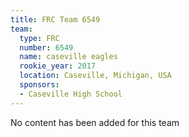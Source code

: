 ```yaml
---
title: FRC Team 6549
team:
  type: FRC
  number: 6549
  name: caseville eagles
  rookie_year: 2017
  location: Caseville, Michigan, USA
  sponsors:
  - Caseville High School
---
```


No content has been added for this team